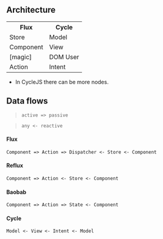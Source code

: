 ## Architecture
<table>
  <tr><th>Flux</th><th>Cycle</th></tr>
  <tr><td>Store</td><td>Model</td></tr>
  <tr><td>Component</td><td>View</td></tr>
  <tr><td>[magic]</td><td>DOM User</td></tr>  
  <tr><td>Action</td><td>Intent</td></tr>  
</table>

* In CycleJS there can be more nodes.

## Data flows

> `active => passive`

> `any <- reactive`

#### Flux
`Component => Action => Dispatcher <- Store <- Component`

#### Reflux
`Component => Action <- Store <- Component`

#### Baobab
`Component => Action => State <- Component`

#### Cycle
`Model <- View <- Intent <- Model`
